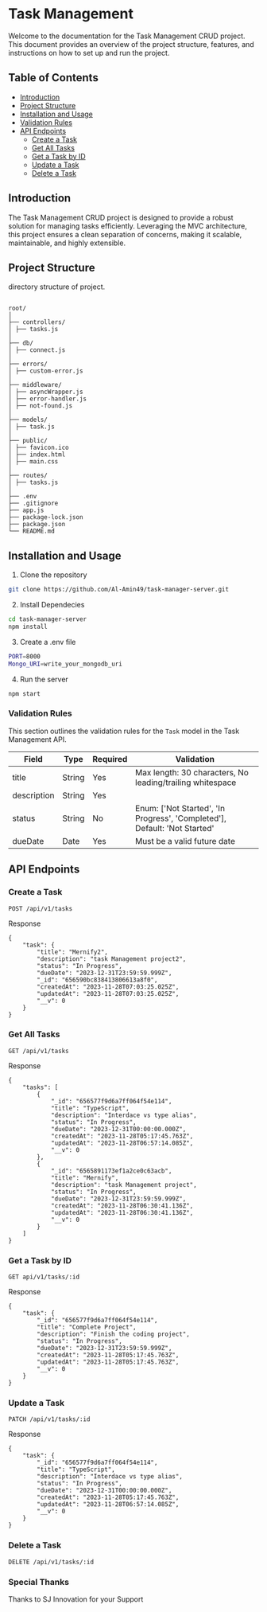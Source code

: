 # Task Management
Welcome to the documentation for the Task Management CRUD project. This document provides an overview of the project structure, features, and instructions on how to set up and run the project.

## Table of Contents

- [Introduction](#introduction)
- [Project Structure](#project-structure)
- [Installation and Usage](#installation-and-usage)
- [Validation Rules](#validation-rules)
- [API Endpoints](#api-endpoints)
  - [Create a Task](#create-a-task)
  - [Get All Tasks](#get-all-tasks)
  - [Get a Task by ID](#get-a-task-by-id)
  - [Update a Task](#update-a-task)
  - [Delete a Task](#delete-a-task)

## Introduction

The Task Management CRUD project is designed to provide a robust solution for managing tasks efficiently. Leveraging the MVC architecture, this project ensures a clean separation of concerns, making it scalable, maintainable, and highly extensible.

## Project Structure

 directory structure of project.

```plaintext

root/
│
├── controllers/
│ ├── tasks.js
│
├── db/
│ ├── connect.js
│
├── errors/
│ ├── custom-error.js
│
├── middleware/
│ ├── asyncWrapper.js
│ ├── error-handler.js
│ ├── not-found.js
│
├── models/
│ ├── task.js
│
├── public/
│ ├── favicon.ico
│ ├── index.html
│ ├── main.css
│
├── routes/
│ ├── tasks.js
│
├── .env
├── .gitignore
├── app.js
├── package-lock.json
├── package.json
└── README.md
```


##  Installation and Usage
1. Clone the repository
```bash
git clone https://github.com/Al-Amin49/task-manager-server.git

```
2. Install Dependecies
```bash
cd task-manager-server
npm install

```
3. Create a .env file
```bash
PORT=8000
Mongo_URI=write_your_mongodb_uri

```
4. Run the server
```
npm start
```
### Validation Rules
This section outlines the validation rules for the `Task` model in the Task Management API.


| Field        | Type     | Required | Validation                                      |
|--------------|----------|----------|-------------------------------------------------|
| title        | String   | Yes      | Max length: 30 characters, No leading/trailing whitespace |
| description  | String   | Yes      |                                                 |
| status       | String   | No       | Enum: ['Not Started', 'In Progress', 'Completed'], Default: 'Not Started' |
| dueDate      | Date     | Yes      | Must be a valid future date                     |

## API Endpoints

### Create a Task
```
POST /api/v1/tasks
```
Response
```
{
    "task": {
        "title": "Mernify2",
        "description": "task Management project2",
        "status": "In Progress",
        "dueDate": "2023-12-31T23:59:59.999Z",
        "_id": "656590bc838413806613a8f0",
        "createdAt": "2023-11-28T07:03:25.025Z",
        "updatedAt": "2023-11-28T07:03:25.025Z",
        "__v": 0
    }
}
```
### Get All Tasks
```
GET /api/v1/tasks
```
Response
```
{
    "tasks": [
        {
            "_id": "656577f9d6a7ff064f54e114",
            "title": "TypeScript",
            "description": "Interdace vs type alias",
            "status": "In Progress",
            "dueDate": "2023-12-31T00:00:00.000Z",
            "createdAt": "2023-11-28T05:17:45.763Z",
            "updatedAt": "2023-11-28T06:57:14.085Z",
            "__v": 0
        },
        {
            "_id": "6565891173ef1a2ce0c63acb",
            "title": "Mernify",
            "description": "task Management project",
            "status": "In Progress",
            "dueDate": "2023-12-31T23:59:59.999Z",
            "createdAt": "2023-11-28T06:30:41.136Z",
            "updatedAt": "2023-11-28T06:30:41.136Z",
            "__v": 0
        }
    ]
}
```
### Get a Task by ID
```
GET api/v1/tasks/:id
```
Response

```
{
    "task": {
        "_id": "656577f9d6a7ff064f54e114",
        "title": "Complete Project",
        "description": "Finish the coding project",
        "status": "In Progress",
        "dueDate": "2023-12-31T23:59:59.999Z",
        "createdAt": "2023-11-28T05:17:45.763Z",
        "updatedAt": "2023-11-28T05:17:45.763Z",
        "__v": 0
    }
}
```
### Update a Task
```
PATCH /api/v1/tasks/:id
```
Response

``` 
{
    "task": {
        "_id": "656577f9d6a7ff064f54e114",
        "title": "TypeScript",
        "description": "Interdace vs type alias",
        "status": "In Progress",
        "dueDate": "2023-12-31T00:00:00.000Z",
        "createdAt": "2023-11-28T05:17:45.763Z",
        "updatedAt": "2023-11-28T06:57:14.085Z",
        "__v": 0
    }
}
```
### Delete a Task
``` 
DELETE /api/v1/tasks/:id
```
### Special Thanks
Thanks to SJ Innovation for your Support 